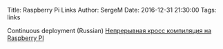 Title: Raspberry Pi Links
Author: SergeM
Date: 2016-12-31 21:30:00
Tags: links


Continuous deployment (Russian)
[Непрерывная кросс компиляция на Raspberry PI](https://m.habrahabr.ru/post/318840/)

